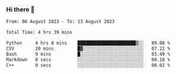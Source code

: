### Hi there 👋

<!--
**wangsy503/wangsy503** is a ✨ _special_ ✨ repository because its `README.md` (this file) appears on your GitHub profile.

Here are some ideas to get you started:

- 🔭 I’m currently working on ...
- 🌱 I’m currently learning ...
- 👯 I’m looking to collaborate on ...
- 🤔 I’m looking for help with ...
- 💬 Ask me about ...
- 📫 How to reach me: ...
- 😄 Pronouns: ...
- ⚡ Fun fact: ...
-->
<!--START_SECTION:waka-->

```txt
From: 06 August 2023 - To: 13 August 2023

Total Time: 4 hrs 39 mins

Python     4 hrs 8 mins    ██████████████████████▒░░   89.08 %
CSV        20 mins         █▓░░░░░░░░░░░░░░░░░░░░░░░   07.22 %
Bash       9 mins          █░░░░░░░░░░░░░░░░░░░░░░░░   03.49 %
Markdown   0 secs          ░░░░░░░░░░░░░░░░░░░░░░░░░   00.18 %
C++        0 secs          ░░░░░░░░░░░░░░░░░░░░░░░░░   00.02 %
```

<!--END_SECTION:waka-->
